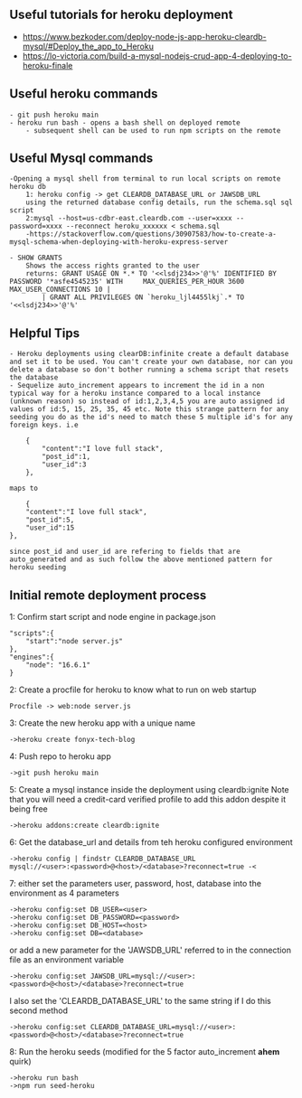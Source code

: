 ## Useful tutorials for heroku deployment  
- https://www.bezkoder.com/deploy-node-js-app-heroku-cleardb-mysql/#Deploy_the_app_to_Heroku
- https://lo-victoria.com/build-a-mysql-nodejs-crud-app-4-deploying-to-heroku-finale

## Useful heroku commands  
    - git push heroku main
    - heroku run bash - opens a bash shell on deployed remote
        - subsequent shell can be used to run npm scripts on the remote
    

## Useful Mysql commands  

    -Opening a mysql shell from terminal to run local scripts on remote heroku db
        1: heroku config -> get CLEARDB_DATABASE_URL or JAWSDB_URL
        using the returned database config details, run the schema.sql sql script
        2:mysql --host=us-cdbr-east.cleardb.com --user=xxxx --password=xxxx --reconnect heroku_xxxxxx < schema.sql
        -https://stackoverflow.com/questions/30907583/how-to-create-a-mysql-schema-when-deploying-with-heroku-express-server

    - SHOW GRANTS
        Shows the access rights granted to the user
        returns: GRANT USAGE ON *.* TO '<<lsdj234>>'@'%' IDENTIFIED BY PASSWORD '*asfe4545235' WITH     MAX_QUERIES_PER_HOUR 3600 MAX_USER_CONNECTIONS 10 |
            | GRANT ALL PRIVILEGES ON `heroku_ljl4455lkj`.* TO '<<lsdj234>>'@'%' 


## Helpful Tips  
    - Heroku deployments using clearDB:infinite create a default database and set it to be used. You can't create your own database, nor can you delete a database so don't bother running a schema script that resets the database
    - Sequelize auto_increment appears to increment the id in a non typical way for a heroku instance compared to a local instance (unknown reason) so instead of id:1,2,3,4,5 you are auto assigned id values of id:5, 15, 25, 35, 45 etc. Note this strange pattern for any seeding you do as the id's need to match these 5 multiple id's for any foreign keys. i.e

        {
            "content":"I love full stack",
            "post_id":1,
            "user_id":3
        },

    maps to  

        {
        "content":"I love full stack",
        "post_id":5,
        "user_id":15
    },

    since post_id and user_id are refering to fields that are auto_generated and as such follow the above mentioned pattern for heroku seeding

## Initial remote deployment process  
1: Confirm start script and node engine in package.json  

    "scripts":{
        "start":"node server.js"
    },
    "engines":{
        "node": "16.6.1"
    }
2: Create a procfile for heroku to know what to run on web startup  

    Procfile -> web:node server.js
3: Create the new heroku app with a unique name  

    ->heroku create fonyx-tech-blog
4: Push repo to heroku app  

    ->git push heroku main
5: Create a mysql instance inside the deployment using cleardb:ignite
    Note that you will need a credit-card verified profile to add this addon despite it being free  

    ->heroku addons:create cleardb:ignite
6: Get the database_url and details from teh heroku configured environment  

    ->heroku config | findstr CLEARDB_DATABASE_URL
    mysql://<user>:<password>@<host>/<database>?reconnect=true -<
7: either set the parameters user, password, host, database into the environment as 4 parameters   
    
    ->heroku config:set DB_USER=<user>
    ->heroku config:set DB_PASSWORD=<password>
    ->heroku config:set DB_HOST=<host>
    ->heroku config:set DB=<database>
or add a new parameter for the 'JAWSDB_URL' referred to in the connection file as an environment variable

    ->heroku config:set JAWSDB_URL=mysql://<user>:<password>@<host>/<database>?reconnect=true
I also set the 'CLEARDB_DATABASE_URL' to the same string if I do this second method

    ->heroku config:set CLEARDB_DATABASE_URL=mysql://<user>:<password>@<host>/<database>?reconnect=true

8: Run the heroku seeds (modified for the 5 factor auto_increment **ahem** quirk)

    ->heroku run bash
    ->npm run seed-heroku


